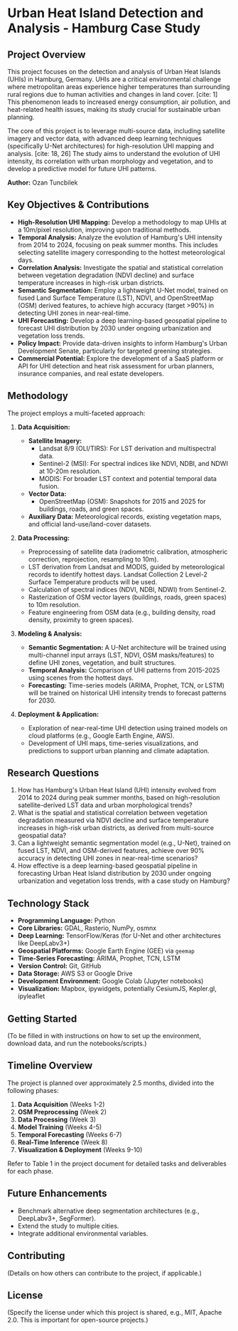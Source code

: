 # Urban Heat Island Detection and Analysis - Hamburg Case Study

## Project Overview

This project focuses on the detection and analysis of Urban Heat Islands (UHIs) in Hamburg, Germany. UHIs are a critical environmental challenge where metropolitan areas experience higher temperatures than surrounding rural regions due to human activities and changes in land cover. [cite: 1] This phenomenon leads to increased energy consumption, air pollution, and heat-related health issues, making its study crucial for sustainable urban planning. 

The core of this project is to leverage multi-source data, including satellite imagery and vector data, with advanced deep learning techniques (specifically U-Net architectures) for high-resolution UHI mapping and analysis. [cite: 18, 26] The study aims to understand the evolution of UHI intensity, its correlation with urban morphology and vegetation, and to develop a predictive model for future UHI patterns.

**Author:** Ozan Tuncbilek


## Key Objectives & Contributions

* **High-Resolution UHI Mapping:** Develop a methodology to map UHIs at a 10m/pixel resolution, improving upon traditional methods. 
* **Temporal Analysis:** Analyze the evolution of Hamburg's UHI intensity from 2014 to 2024, focusing on peak summer months. This includes selecting satellite imagery corresponding to the hottest meteorological days.
* **Correlation Analysis:** Investigate the spatial and statistical correlation between vegetation degradation (NDVI decline) and surface temperature increases in high-risk urban districts. 
* **Semantic Segmentation:** Employ a lightweight U-Net model, trained on fused Land Surface Temperature (LST), NDVI, and OpenStreetMap (OSM) derived features, to achieve high accuracy (target >90%) in detecting UHI zones in near-real-time. 
* **UHI Forecasting:** Develop a deep learning-based geospatial pipeline to forecast UHI distribution by 2030 under ongoing urbanization and vegetation loss trends. 
* **Policy Impact:** Provide data-driven insights to inform Hamburg's Urban Development Senate, particularly for targeted greening strategies. 
* **Commercial Potential:** Explore the development of a SaaS platform or API for UHI detection and heat risk assessment for urban planners, insurance companies, and real estate developers. 

## Methodology

The project employs a multi-faceted approach:

1.  **Data Acquisition:**
    * **Satellite Imagery:**
        * Landsat 8/9 (OLI/TIRS): For LST derivation and multispectral data. 
        * Sentinel-2 (MSI): For spectral indices like NDVI, NDBI, and NDWI at 10-20m resolution. 
        * MODIS: For broader LST context and potential temporal data fusion. 
    * **Vector Data:**
        * OpenStreetMap (OSM): Snapshots for 2015 and 2025 for buildings, roads, and green spaces. 
    * **Auxiliary Data:** Meteorological records, existing vegetation maps, and official land-use/land-cover datasets. 

2.  **Data Processing:**
    * Preprocessing of satellite data (radiometric calibration, atmospheric correction, reprojection, resampling to 10m). 
    * LST derivation from Landsat and MODIS, guided by meteorological records to identify hottest days. Landsat Collection 2 Level-2 Surface Temperature products will be used. 
    * Calculation of spectral indices (NDVI, NDBI, NDWI) from Sentinel-2. 
    * Rasterization of OSM vector layers (buildings, roads, green spaces) to 10m resolution. 
    * Feature engineering from OSM data (e.g., building density, road density, proximity to green spaces). 

3.  **Modeling & Analysis:**
    * **Semantic Segmentation:** A U-Net architecture will be trained using multi-channel input arrays (LST, NDVI, OSM masks/features) to define UHI zones, vegetation, and built structures. 
    * **Temporal Analysis:** Comparison of UHI patterns from 2015-2025 using scenes from the hottest days. 
    * **Forecasting:** Time-series models (ARIMA, Prophet, TCN, or LSTM) will be trained on historical UHI intensity trends to forecast patterns for 2030. 

4.  **Deployment & Application:**
    * Exploration of near-real-time UHI detection using trained models on cloud platforms (e.g., Google Earth Engine, AWS). 
    * Development of UHI maps, time-series visualizations, and predictions to support urban planning and climate adaptation. 

## Research Questions

1.  How has Hamburg's Urban Heat Island (UHI) intensity evolved from 2014 to 2024 during peak summer months, based on high-resolution satellite-derived LST data and urban morphological trends? 
2.  What is the spatial and statistical correlation between vegetation degradation measured via NDVI decline and surface temperature increases in high-risk urban districts, as derived from multi-source geospatial data? 
3.  Can a lightweight semantic segmentation model (e.g., U-Net), trained on fused LST, NDVI, and OSM-derived features, achieve over 90% accuracy in detecting UHI zones in near-real-time scenarios? 
4.  How effective is a deep learning-based geospatial pipeline in forecasting Urban Heat Island distribution by 2030 under ongoing urbanization and vegetation loss trends, with a case study on Hamburg? 
## Technology Stack

* **Programming Language:** Python
* **Core Libraries:** GDAL, Rasterio, NumPy, osmnx
* **Deep Learning:** TensorFlow/Keras (for U-Net and other architectures like DeepLabv3+)
* **Geospatial Platforms:** Google Earth Engine (GEE) via `geemap` 
* **Time-Series Forecasting:** ARIMA, Prophet, TCN, LSTM
* **Version Control:** Git, GitHub 
* **Data Storage:** AWS S3 or Google Drive
* **Development Environment:** Google Colab (Jupyter notebooks) 
* **Visualization:** Mapbox, ipywidgets, potentially CesiumJS, Kepler.gl, ipyleaflet

## Getting Started

(To be filled in with instructions on how to set up the environment, download data, and run the notebooks/scripts.)

## Timeline Overview

The project is planned over approximately 2.5 months, divided into the following phases:
1.  **Data Acquisition** (Weeks 1-2) 
2.  **OSM Preprocessing** (Week 2) 
3.  **Data Processing** (Week 3) 
4.  **Model Training** (Weeks 4-5) 
5.  **Temporal Forecasting** (Weeks 6-7) 
6.  **Real-Time Inference** (Week 8) 
7.  **Visualization & Deployment** (Weeks 9-10) 

Refer to Table 1 in the project document for detailed tasks and deliverables for each phase. 

## Future Enhancements

* Benchmark alternative deep segmentation architectures (e.g., DeepLabv3+, SegFormer). 
* Extend the study to multiple cities. 
* Integrate additional environmental variables. 

## Contributing

(Details on how others can contribute to the project, if applicable.)

## License

(Specify the license under which this project is shared, e.g., MIT, Apache 2.0. This is important for open-source projects.)
